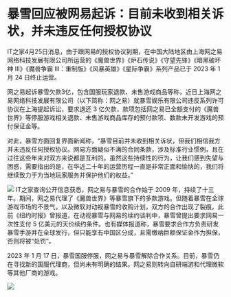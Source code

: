 # 暴雪回应被网易起诉：目前未收到相关诉状，并未违反任何授权协议

IT之家4月25日消息，由于跟网易的授权协议到期，在中国大陆地区由上海网之易网络科技发展有限公司所运营的《魔兽世界》《炉石传说》《守望先锋》《暗黑破坏神
III》《魔兽争霸 III：重制版》《风暴英雄》《星际争霸》系列产品已于 2023 年 1 月 24 日终止运营。

网之易起诉暴雪欠款3亿，包含国服玩家退款、未售游戏商品等称，近日上海网之易网络科技发展有限公司（以下简称：网之易）就暴雪娱乐有限公司违反系列许可协议在上海提起诉讼，要求退还
3 亿欠款，款项包括网之易已全额支付的《魔兽世界》等停服游戏相关退款、未售游戏商品库存的预付款项、数款未开发游戏的预付保证金等。

对此，暴雪方面回复界面新闻称，“暴雪目前并未收到相关诉状，但我们相信我方并未违反任何授权协议。网易方面疑似不满的合同条款，涉及标准行业惯例，且在过往这些年来对双方来说都是互利的。虽然这些持续性的行为，让我们感到失望与困惑，需要指出的是，在华近二十年的运营历程一直是非常正面和愉快的，我们将继续致力于为当地玩家服务并保护他们的权益。”

![](https://inews.gtimg.com/om_bt/OQW8QI9Pwiejwwv5GqkLWhL1SJNA6Vap5VlHZWC7HWuGUAA/1000)
IT之家查询公开信息获悉，网之易与暴雪的合作始于 2009
年，持续了十三年。期间，网之易代理了《魔兽世界》等暴雪旗下的多款游戏。但随着暴雪在全球游戏市场的不景气，以及微软对动视暴雪的收购计划，双方的合作出现了裂痕。此前《纽约时报》曾报道，在动视暴雪与网易的续约谈判中，暴雪曾提出要求网易一次性支付
5 亿美元的天价续约条件。也有媒体报道称，暴雪要求合作方负责研发暴雪手游并在全球发行，但只能享有中国区分成，且需缴纳巨额保证金作为担保，否则将被“处罚”。

2023 年 1 月 17
日，暴雪国服停服，网之易与暴雪解除合作关系。目前，暴雪仍在寻找新的国服代理商，但尚未有明确的结果。网之易则转向自研端游和代理微软等其他厂商的游戏。

![](https://inews.gtimg.com/om_bt/OqQ7hdKrx4jzRqk6EGn2XusEFauNLJ7HEq5yypl7YT-94AA/1000)

